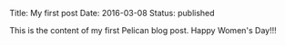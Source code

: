 Title: My first post
Date: 2016-03-08
Status: published

This is the content of my first Pelican blog post.
Happy Women's Day!!!
